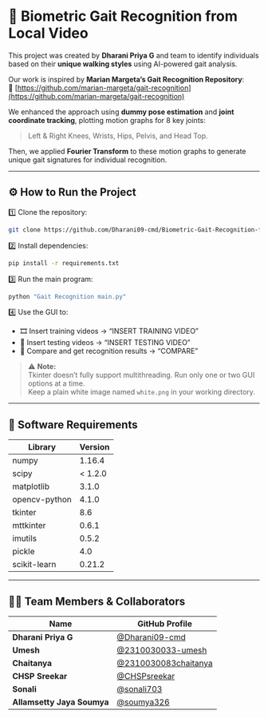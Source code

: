 # 🧠 Biometric Gait Recognition from Local Video

This project was created by **Dharani Priya G** and team to identify individuals based on their **unique walking styles** using AI-powered gait analysis.

Our work is inspired by **Marian Margeta’s Gait Recognition Repository**:  
🔗 [https://github.com/marian-margeta/gait-recognition](https://github.com/marian-margeta/gait-recognition)

We enhanced the approach using **dummy pose estimation** and **joint coordinate tracking**, plotting motion graphs for 8 key joints:
> Left & Right Knees, Wrists, Hips, Pelvis, and Head Top.

Then, we applied **Fourier Transform** to these motion graphs to generate unique gait signatures for individual recognition.

---

## ⚙️ How to Run the Project

1️⃣ Clone the repository:
```bash
git clone https://github.com/Dharani09-cmd/Biometric-Gait-Recognition-from-Local-Video.git
```

2️⃣ Install dependencies:
```bash
pip install -r requirements.txt
```

3️⃣ Run the main program:
```bash
python "Gait Recognition main.py"
```

4️⃣ Use the GUI to:
- 🎞️ Insert training videos → “INSERT TRAINING VIDEO”
- 🎥 Insert testing videos → “INSERT TESTING VIDEO”
- 🧩 Compare and get recognition results → “COMPARE”

> ⚠️ **Note:**  
> Tkinter doesn’t fully support multithreading. Run only one or two GUI options at a time.  
> Keep a plain white image named `white.png` in your working directory.

---

## 🧰 Software Requirements

| Library | Version |
|----------|----------|
| numpy | 1.16.4 |
| scipy | < 1.2.0 |
| matplotlib | 3.1.0 |
| opencv-python | 4.1.0 |
| tkinter | 8.6 |
| mttkinter | 0.6.1 |
| imutils | 0.5.2 |
| pickle | 4.0 |
| scikit-learn | 0.21.2 |

---

## 👨‍💻 Team Members & Collaborators

| Name | GitHub Profile |
|------|----------------|
| **Dharani Priya G** | [@Dharani09-cmd](https://github.com/Dharani09-cmd) |
| **Umesh** | [@2310030033-umesh](https://github.com/2310030033-umesh) |
| **Chaitanya** | [@2310030083chaitanya](https://github.com/2310030083chaitanya) |
| **CHSP Sreekar** | [@CHSPsreekar](https://github.com/CHSPsreekar) |
| **Sonali** | [@sonali703](https://github.com/sonali703) |
| **Allamsetty Jaya Soumya** | [@soumya326](https://github.com/soumya326) |
